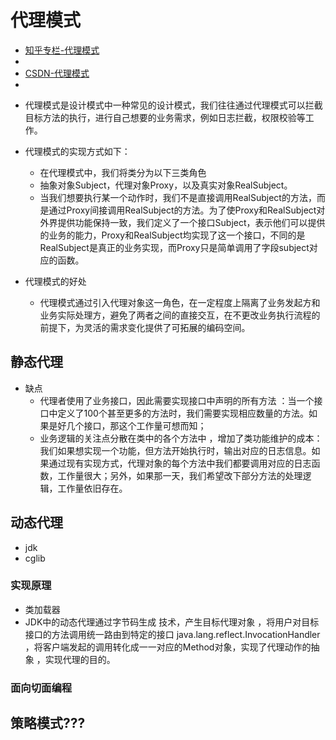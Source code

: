 # **代理模式**
<ul>
    <li>
        <a href="https://zhuanlan.zhihu.com/p/32715893">知乎专栏-代理模式</a>
    <li>
    <li>
        <a href="https://blog.csdn.net/briblue/article/details/73928350">CSDN-代理模式</a>
    <li>
</ul>

- 代理模式是设计模式中一种常见的设计模式，我们往往通过代理模式可以拦截目标方法的执行，进行自己想要的业务需求，例如日志拦截，权限校验等工作。
- 代理模式的实现方式如下：
    - 在代理模式中，我们将类分为以下三类角色
    - 抽象对象Subject，代理对象Proxy，以及真实对象RealSubject。
    - 当我们想要执行某一个动作时，我们不是直接调用RealSubject的方法，而是通过Proxy间接调用RealSubject的方法。为了使Proxy和RealSubject对外界提供功能保持一致，我们定义了一个接口Subject，表示他们可以提供的业务的能力，Proxy和RealSubject均实现了这一个接口，不同的是RealSubject是真正的业务实现，而Proxy只是简单调用了字段subject对应的函数。

- 代理模式的好处
    - 代理模式通过引入代理对象这一角色，在一定程度上隔离了业务发起方和业务实际处理方，避免了两者之间的直接交互，在不更改业务执行流程的前提下，为灵活的需求变化提供了可拓展的编码空间。

## 静态代理

- 缺点
    - 代理者使用了业务接口，因此需要实现接口中声明的所有方法 ：当一个接口中定义了100个甚至更多的方法时，我们需要实现相应数量的方法。如果是好几个接口，那这个工作量可想而知；
    - 业务逻辑的关注点分散在类中的各个方法中 ，增加了类功能维护的成本：我们如果想实现一个功能，但方法开始执行时，输出对应的日志信息。如果通过现有实现方式，代理对象的每个方法中我们都要调用对应的日志函数，工作量很大；另外，如果那一天，我们希望改下部分方法的处理逻辑，工作量依旧存在。
    
## 动态代理

- jdk
- cglib

### 实现原理

- 类加载器
- JDK中的动态代理通过字节码生成 技术，产生目标代理对象 ，将用户对目标接口的方法调用统一路由到特定的接口 java.lang.reflect.InvocationHandler ，将客户端发起的调用转化成一一对应的Method对象，实现了代理动作的抽象 ，实现代理的目的。

### 面向切面编程

## 策略模式???

